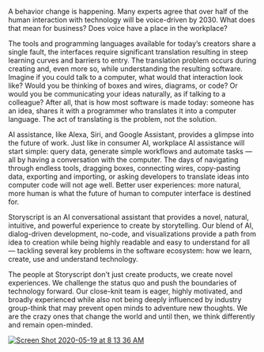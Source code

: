 A behavior change is happening. Many experts agree that over half of the human interaction with
technology will be voice-driven by 2030. What does that mean for business?
Does voice have a place in the workplace?


The tools and programming languages available for today’s creators share a single fault,
the interfaces require significant translation resulting in steep learning
curves and barriers to entry. The translation problem occurs during creating and,
even more so, while understanding the resulting software. Imagine if you could
talk to a computer, what would that interaction look like? Would you be thinking
of boxes and wires, diagrams, or code? Or would you be communicating your ideas naturally,
as if talking to a colleague? After all, that is how most software is
made today: someone has an idea, shares it with a programmer who translates it into
a computer language. The act of translating is the problem, not the solution.


AI assistance, like Alexa, Siri, and Google Assistant, provides a glimpse into the
future of work. Just like in consumer AI, workplace AI assistance will start simple: query data,
generate simple workflows and automate tasks — all by having a conversation with the computer.
The days of navigating through endless tools, dragging boxes, connecting wires, copy-pasting data,
exporting and importing, or asking developers to translate ideas into computer code will not age well.
Better user experiences: more natural, more human is what the future
of human to computer interface is destined for.


Storyscript is an AI conversational assistant that provides a novel, natural,
intuitive, and powerful experience to create by storytelling. Our blend of AI,
dialog-driven development, no-code, and visualizations provide a path from idea
to creation while being highly readable and easy to understand for all — tackling
several key problems in the software ecosystem: how we learn, create, use and understand technology.


The people at Storyscript don't just create products, we create novel experiences.
We challenge the status quo and push the boundaries of technology forward.
Our close-knit team is eager, highly motivated, and broadly experienced while also
not being deeply influenced by industry group-think that may prevent open minds to
adventure new thoughts. We are the crazy ones that change the world and until then,
we think differently and remain open-minded.

[![Screen Shot 2020-05-19 at 8 13 36 AM](https://user-images.githubusercontent.com/2041757/82344292-b8ab2200-99a8-11ea-95b4-91c9af0c724f.png)](https://github.com/stevepeak)

